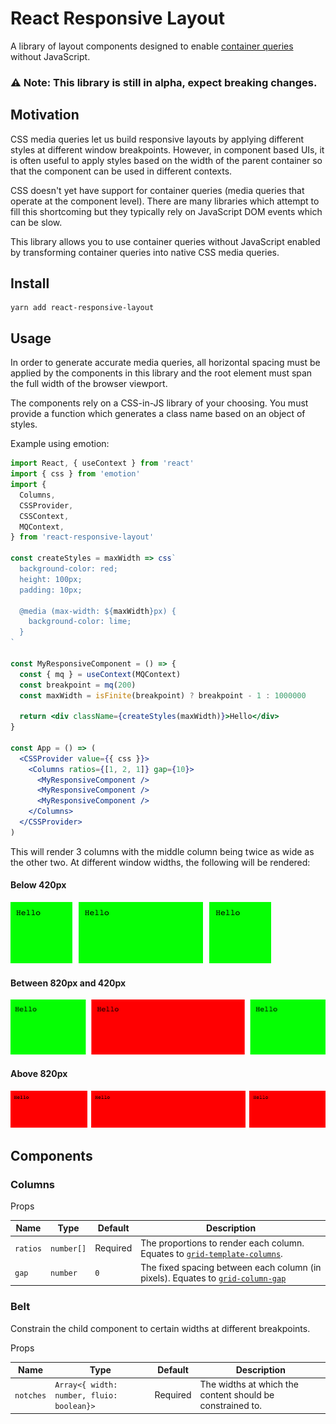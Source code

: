 # React Responsive Layout

A library of layout components designed to enable [container queries](https://css-tricks.com/container-query-discussion/) without JavaScript.

### ⚠️ Note: This library is still in alpha, expect breaking changes.

## Motivation

CSS media queries let us build responsive layouts by applying different styles at different window breakpoints. However, in component based UIs, it is often useful to apply styles based on the width of the parent container so that the component can be used in different contexts.

CSS doesn't yet have support for container queries (media queries that operate at the component level). There are many libraries which attempt to fill this shortcoming but they typically rely on JavaScript DOM events which can be slow.

This library allows you to use container queries without JavaScript enabled by transforming container queries into native CSS media queries.

## Install

```
yarn add react-responsive-layout
```

## Usage

In order to generate accurate media queries, all horizontal spacing must be applied by the components in this library and the root element must span the full width of the browser viewport.

The components rely on a CSS-in-JS library of your choosing. You must provide a function which generates a class name based on an object of styles.

Example using emotion:

```jsx
import React, { useContext } from 'react'
import { css } from 'emotion'
import {
  Columns,
  CSSProvider,
  CSSContext,
  MQContext,
} from 'react-responsive-layout'

const createStyles = maxWidth => css`
  background-color: red;
  height: 100px;
  padding: 10px;

  @media (max-width: ${maxWidth}px) {
    background-color: lime;
  }
`

const MyResponsiveComponent = () => {
  const { mq } = useContext(MQContext)
  const breakpoint = mq(200)
  const maxWidth = isFinite(breakpoint) ? breakpoint - 1 : 1000000

  return <div className={createStyles(maxWidth)}>Hello</div>
}

const App = () => (
  <CSSProvider value={{ css }}>
    <Columns ratios={[1, 2, 1]} gap={10}>
      <MyResponsiveComponent />
      <MyResponsiveComponent />
      <MyResponsiveComponent />
    </Columns>
  </CSSProvider>
)
```

This will render 3 columns with the middle column being twice as wide as the other two. At different window widths, the following will be rendered:

#### Below 420px

![](docs/small.png)

#### Between 820px and 420px

![](docs/medium.png)

#### Above 820px

![](docs/large.png)

## Components

### Columns

Props

| Name     | Type       | Default  | Description                                                                                                                                          |
| -------- | ---------- | -------- | ---------------------------------------------------------------------------------------------------------------------------------------------------- |
| `ratios` | `number[]` | Required | The proportions to render each column. Equates to [`grid-template-columns`](https://developer.mozilla.org/en-US/docs/Web/CSS/grid-template-columns). |
| `gap`    | `number`   | `0`      | The fixed spacing between each column (in pixels). Equates to [`grid-column-gap`](https://developer.mozilla.org/en-US/docs/Web/CSS/column-gap)       |

### Belt

Constrain the child component to certain widths at different breakpoints.

Props

| Name      | Type                                      | Default  | Description                                               |
| --------- | ----------------------------------------- | -------- | --------------------------------------------------------- |
| `notches` | `Array<{ width: number, fluio: boolean}>` | Required | The widths at which the content should be constrained to. |
